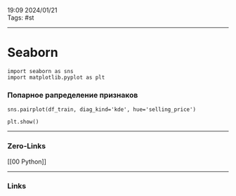 19:09     2024/01/21    
Tags: #st
____
# Seaborn
```
import seaborn as sns 
import matplotlib.pyplot as plt
```
### Попарное рапределение признаков
```
sns.pairplot(df_train, diag_kind='kde', hue='selling_price')

plt.show()
```


____
### Zero-Links
[[00 Python]]

____
### Links